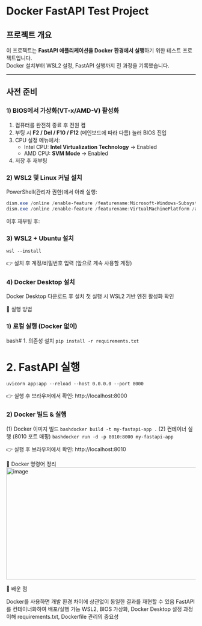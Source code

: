 # Docker FastAPI Test Project

## 프로젝트 개요
이 프로젝트는 **FastAPI 애플리케이션을 Docker 환경에서 실행**하기 위한 테스트 프로젝트입니다.  
Docker 설치부터 WSL2 설정, FastAPI 실행까지 전 과정을 기록했습니다.

---

## 사전 준비

### 1) BIOS에서 가상화(VT-x/AMD-V) 활성화
1. 컴퓨터를 완전히 종료 후 전원 켬
2. 부팅 시 **F2 / Del / F10 / F12** (메인보드에 따라 다름) 눌러 BIOS 진입
3. CPU 설정 메뉴에서:
   - Intel CPU: **Intel Virtualization Technology** → Enabled
   - AMD CPU: **SVM Mode** → Enabled
4. 저장 후 재부팅

### 2) WSL2 및 Linux 커널 설치
PowerShell(관리자 권한)에서 아래 실행:
```powershell
dism.exe /online /enable-feature /featurename:Microsoft-Windows-Subsystem-Linux /all /norestart
dism.exe /online /enable-feature /featurename:VirtualMachinePlatform /all /norestart
```
이후 재부팅 후:
### 3) WSL2 + Ubuntu 설치
```wsl --install```

👉 설치 후 계정/비밀번호 입력 (앞으로 계속 사용할 계정)

### 4) Docker Desktop 설치

Docker Desktop 다운로드 후 설치
첫 실행 시 WSL2 기반 엔진 활성화 확인


🚀 실행 방법
### 1) 로컬 실행 (Docker 없이)
bash# 1. 의존성 설치
```pip install -r requirements.txt```

# 2. FastAPI 실행
```uvicorn app:app --reload --host 0.0.0.0 --port 8000```

👉 실행 후 브라우저에서 확인: http://localhost:8000

### 2) Docker 빌드 & 실행
(1) Docker 이미지 빌드
```bashdocker build -t my-fastapi-app .```
(2) 컨테이너 실행 (8010 포트 매핑)
```bashdocker run -d -p 8010:8000 my-fastapi-app```

👉 실행 후 브라우저에서 확인: http://localhost:8010

🧩 Docker 명령어 정리
<img width="593" height="297" alt="image" src="https://github.com/user-attachments/assets/d7cbc205-b4e6-40ce-b946-d7e9ca65e275" />

📖 배운 점

Docker를 사용하면 개발 환경 차이에 상관없이 동일한 결과를 재현할 수 있음
FastAPI를 컨테이너화하여 배포/실행 가능
WSL2, BIOS 가상화, Docker Desktop 설정 과정 이해
requirements.txt, Dockerfile 관리의 중요성
